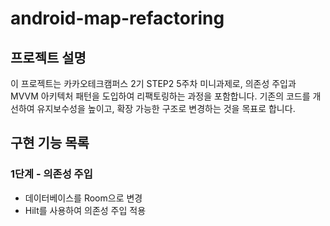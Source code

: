 # android-map-refactoring

## 프로젝트 설명
이 프로젝트는 카카오테크캠퍼스 2기 STEP2 5주차 미니과제로, 의존성 주입과 MVVM 아키텍처 패턴을 도입하여 리팩토링하는 과정을 포함합니다. 기존의 코드를 개선하여 유지보수성을 높이고, 확장 가능한 구조로 변경하는 것을 목표로 합니다.

## 구현 기능 목록
### 1단계 - 의존성 주입
- 데이터베이스를 Room으로 변경
- Hilt를 사용하여 의존성 주입 적용